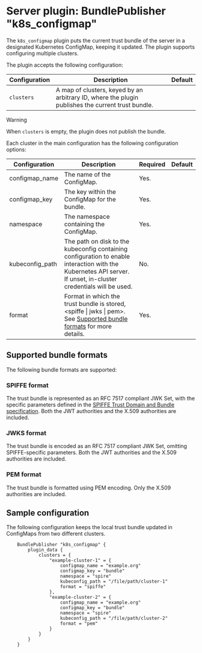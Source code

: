 # Server plugin: BundlePublisher "k8s_configmap"

The `k8s_configmap` plugin puts the current trust bundle of the server in a designated
Kubernetes ConfigMap, keeping it updated. The plugin supports configuring multiple clusters.

The plugin accepts the following configuration:

| Configuration | Description                                                                                       | Default |
|---------------|---------------------------------------------------------------------------------------------------|---------|
| `clusters`    | A map of clusters, keyed by an arbitrary ID, where the plugin publishes the current trust bundle. |         |

> [!WARNING]
> When `clusters` is empty, the plugin does not publish the bundle.

Each cluster in the main configuration has the following configuration options:

| Configuration   | Description                                                                                                                                                                                            | Required | Default |
|-----------------|--------------------------------------------------------------------------------------------------------------------------------------------------------------------------------------------------------|----------|---------|
| configmap_name  | The name of the ConfigMap.                                                                                                                                                                             | Yes.     |         |
| configmap_key   | The key within the ConfigMap for the bundle.                                                                                                                                                           | Yes.     |         |
| namespace       | The namespace containing the ConfigMap.                                                                                                                                                                | Yes.     |         |
| kubeconfig_path | The path on disk to the kubeconfig containing configuration to enable interaction with the Kubernetes API server. If unset, in-cluster credentials will be used.                                       | No.      |         |
| format          | Format in which the trust bundle is stored, &lt;spiffe &vert; jwks &vert; pem&gt;. See [Supported bundle formats](#supported-bundle-formats) for more details.                                         | Yes.     |         |

## Supported bundle formats

The following bundle formats are supported:

### SPIFFE format

The trust bundle is represented as an RFC 7517 compliant JWK Set, with the specific parameters defined in the [SPIFFE Trust Domain and Bundle specification](https://github.com/spiffe/spiffe/blob/main/standards/SPIFFE_Trust_Domain_and_Bundle.md#4-spiffe-bundle-format). Both the JWT authorities and the X.509 authorities are included.

### JWKS format

The trust bundle is encoded as an RFC 7517 compliant JWK Set, omitting SPIFFE-specific parameters. Both the JWT authorities and the X.509 authorities are included.

### PEM format

The trust bundle is formatted using PEM encoding. Only the X.509 authorities are included.

## Sample configuration

The following configuration keeps the local trust bundle updated in ConfigMaps from two different clusters.

```hcl
    BundlePublisher "k8s_configmap" {
        plugin_data {
            clusters = {
                "example-cluster-1" = {
                    configmap_name = "example.org"
                    configmap_key = "bundle"
                    namespace = "spire"
                    kubeconfig_path = "/file/path/cluster-1"
                    format = "spiffe"
                },
                "example-cluster-2" = {
                    configmap_name = "example.org"
                    configmap_key = "bundle"
                    namespace = "spire"
                    kubeconfig_path = "/file/path/cluster-2"
                    format = "pem"
                }
            }
        }
    }
```
